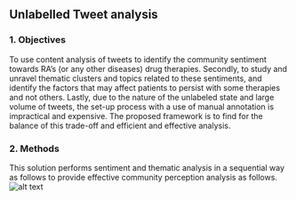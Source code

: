 ## Unlabelled Tweet analysis 


### 1. Objectives
To use content analysis of tweets to identify the community sentiment towards RA’s (or any other diseases) drug therapies. Secondly, to study and unravel thematic clusters and topics related to these sentiments, and identify the factors that may affect patients to persist with some therapies and not others. Lastly, due to the nature of the unlabeled state and large volume of tweets, the set-up process with a use of manual annotation is impractical and expensive. The proposed framework is to find for the balance of this trade-off and efficient and effective analysis. 
 
### 2. Methods

This solution performs sentiment and thematic analysis in a sequential way as follows to provide effective community perception analysis as follows. 
![alt text](https://github.com/wee3434/unlabelled-twitter-analysis/blob/master/proposedFramework.jpg)
 
